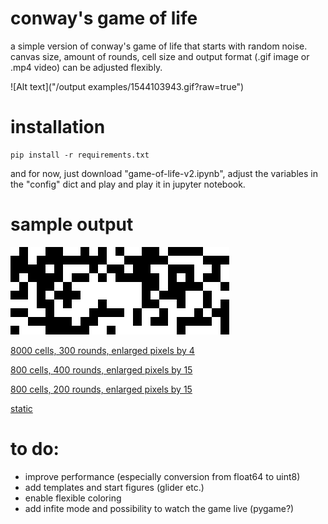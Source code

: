 # conway's game of life
a simple version of conway's game of life that starts with random noise. canvas size, amount of rounds, cell size and output format (.gif image or .mp4 video) can be adjusted flexibly.

![Alt text]("/output examples/1544103943.gif?raw=true")

# installation
```
pip install -r requirements.txt
```

and for now, just download "game-of-life-v2.ipynb", adjust the variables in the "config" dict and play and play it in jupyter notebook.

# sample output

![Alt text](/animation_examples/1544167529.gif?raw=true)

[8000 cells, 300 rounds, enlarged pixels by 4](/animation_examples/1544164863.mp4)

[800 cells, 400 rounds, enlarged pixels by 15](/animation_examples/1544167102_aslink.gif)

[800 cells, 200 rounds, enlarged pixels by 15](/animation_examples/11544167193.gif)

[static](/animation_examples/1544166975.gif)


# to do:
- improve performance (especially conversion from float64 to uint8)
- add templates and start figures (glider etc.)
- enable flexible coloring
- add infite mode and possibility to watch the game live (pygame?)
